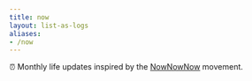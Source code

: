 ```yaml
---
title: now
layout: list-as-logs
aliases:
- /now
---
```


<div class="box">

⏰ Monthly life updates inspired by the [NowNowNow](https://nownownow.com/) movement.

</div>


<!--more-->

<style>
:root {
  --c-h: 352;
  --c-s: 70%;
  --c-l: 60%;
}
</style>
